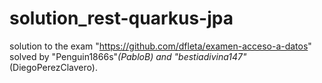 # solution_rest-quarkus-jpa
solution to the exam "https://github.com/dfleta/examen-acceso-a-datos" solved by "Penguin1866s"_(PabloB) and "bestiadivina147"_(DiegoPerezClavero).
